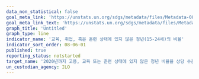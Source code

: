 ```yaml
---
data_non_statistical: false
goal_meta_link: 'https://unstats.un.org/sdgs/metadata/files/Metadata-08-06-01.pdf'
goal_meta_link_text: 'https://unstats.un.org/sdgs/metadata/files/Metadata-08-06-01.pdf'
graph_title: 'Untitled'
graph_type: line
indicator_name: '교육, 취업, 혹은 훈련 상태에 있지 않은 청년(15-24세)의 비율'
indicator_sort_order: 08-06-01
published: true
reporting_status: notstarted
target_name: '2020년까지 고용, 교육 또는 훈련 상태에 있지 않은 청년 비율을 상당 수준으로 감소'
un_custodian_agency: ILO
---
```

